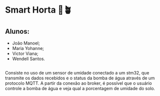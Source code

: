 # Smart Horta 📱🪴
## Alunos:
- João Manoel;
- Maria Yohanne;
- Victor Viana;
- Wendell Santos.

## 
Consiste no uso de um sensor de umidade conectado a um stm32, que transmite os dados recebidos e o status da bomba de água através de um protocolo MQTT. A partir da conexão ao broker, é possível que o usuário controle a bomba de água e veja qual a porcentagem de umidade do solo. 


